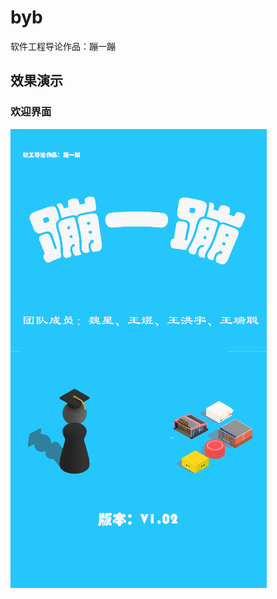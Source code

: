# byb
软件工程导论作品：蹦一蹦
## 效果演示
### 欢迎界面
![欢迎界面](https://github.com/geekerstar/byb/blob/master/src/index.png)


